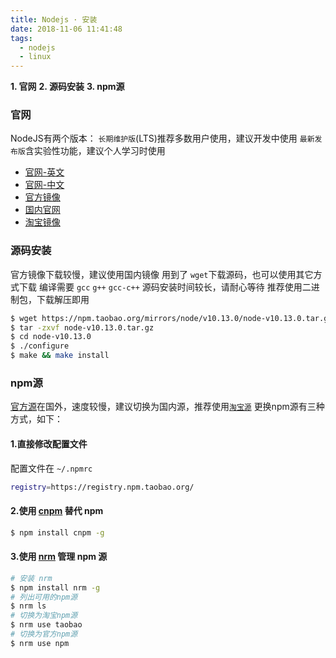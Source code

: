 ```yaml
---
title: Nodejs · 安装
date: 2018-11-06 11:41:48
tags: 
  - nodejs
  - linux
---
```


**1. 官网**
**2. 源码安装**
**3. npm源**

<!-- more -->

### 官网
NodeJS有两个版本：
`长期维护版`(LTS)推荐多数用户使用，建议开发中使用
`最新发布版`含实验性功能，建议个人学习时使用

- [官网-英文](https://nodejs.org)
- [官网-中文](https://nodejs.org/zh-cn/)
- [官方镜像](https://nodejs.org/dist)
- [国内官网](http://nodejs.cn)
- [淘宝镜像](https://npm.taobao.org/mirrors/node/)

### 源码安装
官方镜像下载较慢，建议使用国内镜像
用到了 `wget`下载源码，也可以使用其它方式下载
编译需要 `gcc` `g++` `gcc-c++`
源码安装时间较长，请耐心等待
推荐使用二进制包，下载解压即用

```bash
$ wget https://npm.taobao.org/mirrors/node/v10.13.0/node-v10.13.0.tar.gz
$ tar -zxvf node-v10.13.0.tar.gz
$ cd node-v10.13.0
$ ./configure
$ make && make install
```

### npm源
[官方源](https://registry.npmjs.org/)在国外，速度较慢，建议切换为国内源，推荐使用[`淘宝源`](https://npm.taobao.org/)
更换npm源有三种方式，如下：

#### 1.直接修改配置文件
配置文件在 `~/.npmrc`

```bash .npmrc
registry=https://registry.npm.taobao.org/
```

#### 2.使用 [cnpm](https://npm.taobao.org/) 替代 npm
```bash
$ npm install cnpm -g
```

#### 3.使用 [nrm](https://www.npmjs.com/package/nrm) 管理 npm 源
```bash
# 安装 nrm
$ npm install nrm -g
# 列出可用的npm源
$ nrm ls
# 切换为淘宝npm源
$ nrm use taobao
# 切换为官方npm源
$ nrm use npm
```

